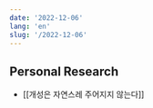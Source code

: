 ```yaml
---
date: '2022-12-06'
lang: 'en'
slug: '/2022-12-06'
---
```


## Personal Research

- [[개성은 자연스레 주어지지 않는다]]
